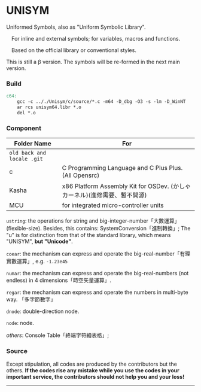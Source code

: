 # UNISYM

Uniformed Symbols, also as "Uniform Symbolic Library".

&emsp;For inline and external symbols; for variables, macros and functions.

&emsp;Based on the official library or conventional styles.

This is still a β version. The symbols will be re-formed in the next main version.

### Build

```makefile
c64:
	gcc -c .././Unisym/c/source/*.c -m64 -D_dbg -O3 -s -lm -D_WinNT
	ar rcs unisym64.libr *.o
	del *.o
```

### Component

| Folder Name                | For                                                          |
| -------------------------- | ------------------------------------------------------------ |
| `old back and locale .git` |                                                              |
| c                          | C Programming Language and C Plus Plus. (All Opensrc)        |
| Kasha                      | x86 Platform Assembly Kit for OSDev. (かしゃ カーネル)(進修需要、暫不開源) |
| MCU                        | for integrated micro-controller units                        |

`ustring`: the operations for string and big-integer-number「大數運算」 (flexible-size). Besides, this contains: SystemConversion「進制轉換」; The "u" is for distinction from that of the standard library, which means "UNISYM", **but "Unicode"**.

`coear`: the mechanism can express and operate the big-real-number「有理實數運算」, e.g. `-1.23e45`

`numar`: the mechanism can express and operate the big-real-numbers (not endless) in 4 dimensions「時空矢量運算」.

`regar`:  the mechanism can express and operate the numbers in multi-byte way. 「多字節數字」

`dnode`: double-direction node.

`node`: node.

*others*: Console Table「終端字符繪表格」;

### Source

Except stipulation, all codes are produced by the contributors but the others. **If the codes rise any mistake while you use the codes in your important service, the contributors should not help you and your loss!** 



---

<script type="text/javascript" src="https://cdnjs.buymeacoffee.com/1.0.0/button.prod.min.js" data-name="bmc-button" data-slug="arinamgk" data-color="#FF5F5F" data-emoji="🍨"  data-font="Lato" data-text="Buy me a coffee" data-outline-color="#000000" data-font-color="#ffffff" data-coffee-color="#FFDD00" ></script>
